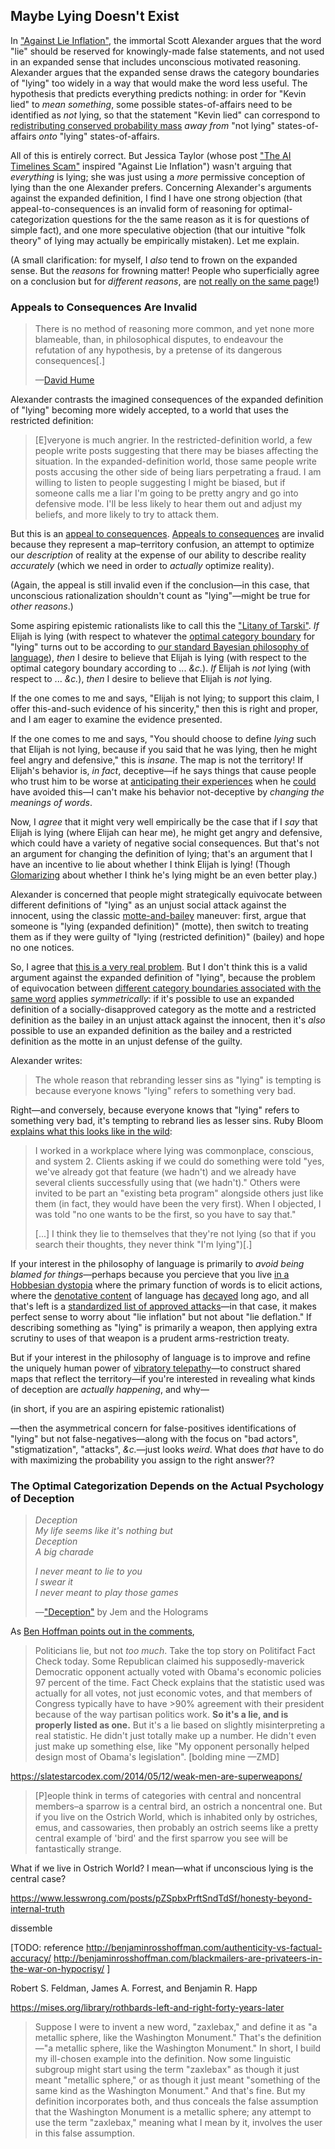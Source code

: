 ## Maybe Lying Doesn't Exist

In ["Against Lie Inflation"](https://slatestarcodex.com/2019/07/16/against-lie-inflation/), the immortal Scott Alexander argues that the word "lie" should be reserved for knowingly-made false statements, and not used in an expanded sense that includes unconscious motivated reasoning. Alexander argues that the expanded sense draws the category boundaries of "lying" too widely in a way that would make the word less useful. The hypothesis that predicts everything predicts nothing: in order for "Kevin lied" to _mean something_, some possible states-of-affairs need to be identified as _not_ lying, so that the statement "Kevin lied" can correspond to [redistributing conserved probability mass](http://yudkowsky.net/rational/technical/) _away from_ "not lying" states-of-affairs _onto_ "lying" states-of-affairs.

All of this is entirely correct. But Jessica Taylor (whose post ["The AI Timelines Scam"](https://unstableontology.com/2019/07/11/the-ai-timelines-scam/) inspired "Against Lie Inflation") wasn't arguing that _everything_ is lying; she was just using a _more_ permissive conception of lying than the one Alexander prefers. Concerning Alexander's arguments against the expanded definition, I find I have one strong objection (that appeal-to-consequences is an invalid form of reasoning for optimal-categorization questions for the the same reason as it is for questions of simple fact), and one more speculative objection (that our intuitive "folk theory" of lying may actually be empirically mistaken). Let me explain.

(A small clarification: for myself, I _also_ tend to frown on the expanded sense. But the _reasons_ for frowning matter! People who superficially agree on a conclusion but for _different reasons_, are [not really on the same page](https://www.lesswrong.com/posts/n4ukoQzkgbAqpzqb5/argue-politics-with-your-best-friends)!)

### Appeals to Consequences Are Invalid

> There is no method of reasoning more common, and yet none more blameable, than, in philosophical disputes, to endeavour the refutation of any hypothesis, by a pretense of its dangerous consequences[.]
>
> —[David Hume](https://www.bartleby.com/37/3/12.html)

Alexander contrasts the imagined consequences of the expanded definition of "lying" becoming more widely accepted, to a world that uses the restricted definition:

> [E]veryone is much angrier. In the restricted-definition world, a few people write posts suggesting that there may be biases affecting the situation. In the expanded-definition world, those same people write posts accusing the other side of being liars perpetrating a fraud. I am willing to listen to people suggesting I might be biased, but if someone calls me a liar I'm going to be pretty angry and go into defensive mode. I'll be less likely to hear them out and adjust my beliefs, and more likely to try to attack them.

But this is an [appeal to consequences](https://en.wikipedia.org/wiki/Appeal_to_consequences). [Appeals to consequences](https://www.lesswrong.com/posts/P3FQNvnW8Cz42QBuA/dialogue-on-appeals-to-consequences) are invalid because they represent a map–territory confusion, an attempt to optimize our _description_ of reality at the expense of our ability to describe reality _accurately_ (which we need in order to _actually_ optimize reality).

(Again, the appeal is still invalid even if the conclusion—in this case, that unconscious rationalization shouldn't count as "lying"—might be true for _other reasons_.)

Some aspiring epistemic rationalists like to call this the ["Litany of Tarski"](https://wiki.lesswrong.com/wiki/Litany_of_Tarski). _If_ Elijah is lying (with respect to whatever the [optimal category boundary](https://www.lesswrong.com/posts/esRZaPXSHgWzyB2NL/where-to-draw-the-boundaries) for "lying" turns out to be according to [our standard Bayesian philosophy of language](https://www.lesswrong.com/posts/FaJaCgqBKphrDzDSj/37-ways-that-words-can-be-wrong)), _then_ I desire to believe that Elijah is lying (with respect to the optimal category boundary according to ... _&c._). _If_ Elijah is _not_ lying (with respect to ... _&c._), _then_ I desire to believe that Elijah is _not_ lying.

If the one comes to me and says, "Elijah is not lying; to support this claim, I offer this-and-such evidence of his sincerity," then this is right and proper, and I am eager to examine the evidence presented.

If the one comes to me and says, "You should choose to define _lying_ such that Elijah is not lying, because if you said that he was lying, then he might feel angry and defensive," this is _insane_. The map is not the territory! If Elijah's behavior is, _in fact_, deceptive—if he says things that cause people who trust him to be worse at [anticipating their experiences](https://www.lesswrong.com/posts/a7n8GdKiAZRX86T5A/making-beliefs-pay-rent-in-anticipated-experiences) when he [could](https://www.lesswrong.com/posts/3buXtNiSK8gcRLMSG/possibility-and-could-ness) have avoided this—I can't make his behavior not-deceptive by _changing the meanings of words_.

Now, I _agree_ that it might very well empirically be the case that if I _say_ that Elijah is lying (where Elijah can hear me), he might get angry and defensive, which could have a variety of negative social consequences. But that's not an argument for changing the definition of lying; that's an argument that I have an incentive to lie about whether I think Elijah is lying! (Though [Glomarizing](https://www.lesswrong.com/posts/xdwbX9pFEr7Pomaxv/meta-honesty-firming-up-honesty-around-its-edge-cases#1__Glomarization_can_t_practically_cover_many_cases_) about whether I think he's lying might be an even better play.)

Alexander is concerned that people might strategically equivocate between different definitions of "lying" as an unjust social attack against the innocent, using the classic [motte-and-bailey](https://slatestarcodex.com/2014/11/03/all-in-all-another-brick-in-the-motte/) maneuver: first, argue that someone is "lying (expanded definition)" (motte), then switch to treating them as if they were guilty of "lying (restricted definition)" (bailey) and hope no one notices.

So, I agree that [this is a very real problem](https://www.lesswrong.com/posts/shoMpaoZypfkXv84Y/variable-question-fallacies). But I don't think this is a valid argument against the expanded definition of "lying", because the problem of equivocation between [different category boundaries associated with the same word](https://www.lesswrong.com/posts/4FcxgdvdQP45D6Skg/disguised-queries) applies _symmetrically_: if it's possible to use an expanded definition of a socially-disapproved category as the motte and a restricted definition as the bailey in an unjust attack against the innocent, then it's _also_ possible to use an expanded definition as the bailey and a restricted definition as the motte in an unjust defense of the guilty.

Alexander writes:

> The whole reason that rebranding lesser sins as "lying" is tempting is because everyone knows "lying" refers to something very bad. 

Right—and conversely, because everyone knows that "lying" refers to something very bad, it's tempting to rebrand lies as lesser sins. Ruby Bloom [explains what this looks like in the wild](https://www.lesswrong.com/posts/QB9eXzzQWBhq9YuB8/rationalizing-and-sitting-bolt-upright-in-alarm#R9kEwAz8YbQTWGPsB):

> I worked in a workplace where lying was commonplace, conscious, and system 2. Clients asking if we could do something were told "yes, we've already got that feature (we hadn't) and we already have several clients successfully using that (we hadn't)." Others were invited to be part an "existing beta program" alongside others just like them (in fact, they would have been the very first). When I objected, I was told "no one wants to be the first, so you have to say that."
>
> [...] I think they lie to themselves that they're not lying (so that if you search their thoughts, they never think "I'm lying")[.]

If your interest in the philosophy of language is primarily to _avoid being blamed for things_—perhaps because you percieve that you live [in a Hobbesian dystopia](https://www.lesswrong.com/posts/YRgMCXMbkKBZgMz4M/asymmetric-justice#puGDkhWCcaNJEMkdz) where the primary function of words is to elicit actions, where the [denotative content](https://www.lesswrong.com/posts/i2bWqSFgyFxowTKWE/actors-and-scribes-words-and-deeds) of language has [decayed](https://www.lesswrong.com/posts/8XDZjfThxDxLvKWiM/excerpts-from-a-larger-discussion-about-simulacra) long ago, and all that's left is a [standardized list of approved attacks](https://www.lesswrong.com/posts/r2dTchodfqX4o5DYH/blame-games)—in that case, it makes perfect sense to worry about "lie inflation" but not about "lie deflation." If describing something as "lying" is primarily a weapon, then applying extra scrutiny to uses of that weapon is a prudent arms-restriction treaty.

But if your interest in the philosophy of language is to improve and refine the uniquely human power of [vibratory telepathy](https://www.lesswrong.com/posts/SXK87NgEPszhWkvQm/mundane-magic)—to construct shared maps that reflect the territory—if you're interested in revealing what kinds of deception are _actually happening_, and why—

(in short, if you are an aspiring epistemic rationalist)

—then the asymmetrical concern for false-positives identifications of "lying" but not false-negatives—along with the focus on "bad actors", "stigmatization", "attacks", _&c._—just looks _weird_. What does _that_ have to do with maximizing the probability you assign to the right answer??

### The Optimal Categorization Depends on the Actual Psychology of Deception

> _Deception_  
> _My life seems like it's nothing but_  
> _Deception_  
> _A big charade_  
>
> _I never meant to lie to you_  
> _I swear it_  
> _I never meant to play those games_
>
> —["Deception"](https://www.youtube.com/watch?v=kQKs0eQHZRs) by Jem and the Holograms




As [Ben Hoffman points out in the comments](https://slatestarcodex.com/2019/07/16/against-lie-inflation/#comment-777559), 


> Politicians lie, but not _too much_. Take the top story on Politifact Fact Check today. Some Republican claimed his supposedly-maverick Democratic opponent actually voted with Obama's economic policies 97 percent of the time. Fact Check explains that the statistic used was actually for all votes, not just economic votes, and that members of Congress typically have to have >90% agreement with their president because of the way partisan politics work. **So it's a lie, and is properly listed as one.** But it's a lie based on slightly misinterpreting a real statistic. He didn't just totally make up a number. He didn't even just make up something else, like "My opponent personally helped design most of Obama's legislation". [bolding mine —ZMD]


https://slatestarcodex.com/2014/05/12/weak-men-are-superweapons/


> [P]eople think in terms of categories with central and noncentral members–a sparrow is a central bird, an ostrich a noncentral one. But if you live on the Ostrich World, which is inhabited only by ostriches, emus, and cassowaries, then probably an ostrich seems like a pretty central example of 'bird' and the first sparrow you see will be fantastically strange.

What if we live in Ostrich World? I mean—what if unconscious lying is the central case?

https://www.lesswrong.com/posts/pZSpbxPrftSndTdSf/honesty-beyond-internal-truth


dissemble


[TODO: reference http://benjaminrosshoffman.com/authenticity-vs-factual-accuracy/
http://benjaminrosshoffman.com/blackmailers-are-privateers-in-the-war-on-hypocrisy/
]

Robert S. Feldman, James A. Forrest, and Benjamin R. Happ


https://mises.org/library/rothbards-left-and-right-forty-years-later

> Suppose I were to invent a new word, "zaxlebax," and define it as "a metallic sphere, like the Washington Monument." That's the definition—"a metallic sphere, like the Washington Monument." In short, I build my ill-chosen example into the definition. Now some linguistic subgroup might start using the term "zaxlebax" as though it just meant "metallic sphere," or as though it just meant "something of the same kind as the Washington Monument." And that's fine. But my definition incorporates both, and thus conceals the false assumption that the Washington Monument is a metallic sphere; any attempt to use the term "zaxlebax," meaning what I mean by it, involves the user in this false assumption.

